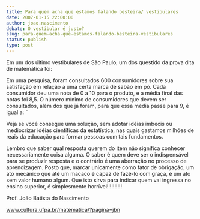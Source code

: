```yaml
---
title: Para quem acha que estamos falando besteira/ vestibulares
date: 2007-01-15 22:00:00
author: joao.nascimento
debate: O vestibular é justo?
slug: para-quem-acha-que-estamos-falando-besteira-vestibulares
status: publish 
type: post
---
```


Em um dos último vestibulares de São Paulo, um dos questido da prova dita de matemática foi:   

Em uma pesquisa, foram consultados 600 consumidores sobre sua satisfação em relação a uma certa marca de sabão em pó. Cada consumidor deu uma nota de 0 a 10 para o produto, e a média final das notas foi 8,5. O número mínimo de consumidores que devem ser consultados, além dos que já foram, para que essa média passe para 9, é igual a: ¨  

  

Veja se você consegue uma solução, sem adotar idéias imbecis ou mediocrizar idéias científicas da estatística, nas quais gastamos milhões de reais da educação para formar pessoas com tais fundamentos.  

  

 Lembro que saber qual resposta querem do item não significa conhecer necessariamente coisa alguma. O saber é quem deve ser o indispensável para se produzir resposta e o contrário é uma aberração no processo de aprendizagem. Posto que, marcar unicamente como fator de obrigação, um ato mecânico que até um macaco é capaz de fazê-lo com graça, é um ato sem valor humano algum. Que isto sirva para indicar quem vai ingressa no ensino superior, é simplesmente horrível!!!!!!!!!!  

  

  

  

  

  

  

 Prof. João Batista do Nascimento  

  

  

www.cultura.ufpa.br/matematica/?pagina=jbn
